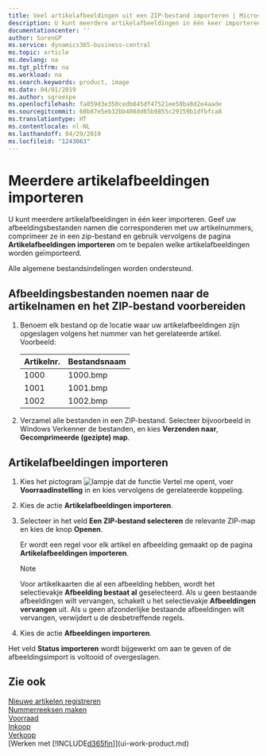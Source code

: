 ```yaml
---
title: Veel artikelafbeeldingen uit een ZIP-bestand importeren | Microsoft Docs
description: U kunt meerdere artikelafbeeldingen in één keer importeren. Geef uw afbeeldingsbestanden namen die corresponderen met uw artikelnummers, comprimeer ze in een zip-bestand en gebruik vervolgens de pagina Artikelafbeeldingen importeren om te bepalen welke artikelafbeeldingen worden geïmporteerd.
documentationcenter: ''
author: SorenGP
ms.service: dynamics365-business-central
ms.topic: article
ms.devlang: na
ms.tgt_pltfrm: na
ms.workload: na
ms.search.keywords: product, image
ms.date: 04/01/2019
ms.author: sgroespe
ms.openlocfilehash: fa859d3e350cedb845df47521ee58ba8d2e4aade
ms.sourcegitcommit: 60b87e5eb32bb408dd65b9855c29159b1dfbfca8
ms.translationtype: HT
ms.contentlocale: nl-NL
ms.lasthandoff: 04/29/2019
ms.locfileid: "1243063"
---
```

# <a name="import-multiple-item-pictures"></a>Meerdere artikelafbeeldingen importeren
U kunt meerdere artikelafbeeldingen in één keer importeren. Geef uw afbeeldingsbestanden namen die corresponderen met uw artikelnummers, comprimeer ze in een zip-bestand en gebruik vervolgens de pagina **Artikelafbeeldingen importeren** om te bepalen welke artikelafbeeldingen worden geïmporteerd.

Alle algemene bestandsindelingen worden ondersteund.

## <a name="to-name-picture-files-by-the-item-names-and-prepare-the-zip-file"></a>Afbeeldingsbestanden noemen naar de artikelnamen en het ZIP-bestand voorbereiden
1. Benoem elk bestand op de locatie waar uw artikelafbeeldingen zijn opgeslagen volgens het nummer van het gerelateerde artikel. Voorbeeld:

    |Artikelnr.|Bestandsnaam|
    |-|-|
    |1000|1000.bmp|
    |1001|1001.bmp|
    |1002|1002.bmp|

2. Verzamel alle bestanden in een ZIP-bestand. Selecteer bijvoorbeeld in Windows Verkenner de bestanden, en kies **Verzenden naar**, **Gecomprimeerde (gezipte) map**.     

## <a name="to-import-item-pictures"></a>Artikelafbeeldingen importeren
1. Kies het pictogram ![lampje dat de functie Vertel me opent](media/ui-search/search_small.png "Vertel me wat u wilt doen"), voer **Voorraadinstelling** in en kies vervolgens de gerelateerde koppeling.
2. Kies de actie **Artikelafbeeldingen importeren**.
3. Selecteer in het veld **Een ZIP-bestand selecteren** de relevante ZIP-map en kies de knop **Openen**.

    Er wordt een regel voor elk artikel en afbeelding gemaakt op de pagina **Artikelafbeeldingen importeren**.

    > [!NOTE]
    > Voor artikelkaarten die al een afbeelding hebben, wordt het selectievakje **Afbeelding bestaat al** geselecteerd. Als u geen bestaande afbeeldingen wilt vervangen, schakelt u het selectievakje **Afbeeldingen vervangen** uit. Als u geen afzonderlijke bestaande afbeeldingen wilt vervangen, verwijdert u de desbetreffende regels.

3. Kies de actie **Afbeeldingen importeren**.

Het veld **Status importeren** wordt bijgewerkt om aan te geven of de afbeeldingsimport is voltooid of overgeslagen.       

## <a name="see-also"></a>Zie ook
[Nieuwe artikelen registreren](inventory-how-register-new-items.md)  
[Nummerreeksen maken](ui-create-number-series.md)  
[Voorraad](inventory-manage-inventory.md)  
[Inkoop](purchasing-manage-purchasing.md)  
[Verkoop](sales-manage-sales.md)  
[Werken met [!INCLUDE[d365fin](includes/d365fin_md.md)]](ui-work-product.md)
